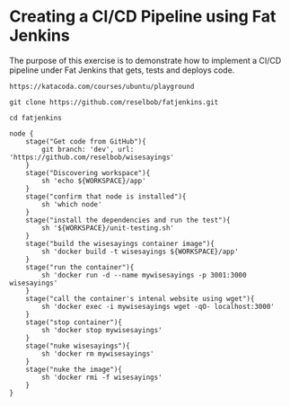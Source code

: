 # Creating a CI/CD Pipeline using Fat Jenkins

The purpose of this exercise is to demonstrate how to implement a CI/CD
pipeline under Fat Jenkins that gets, tests and deploys code.

`https://katacoda.com/courses/ubuntu/playground`

`git clone https://github.com/reselbob/fatjenkins.git`

`cd fatjenkins`


```
node {
    stage("Get code from GitHub"){
        git branch: 'dev', url: 'https://github.com/reselbob/wisesayings'
    }
    stage("Discovering workspace"){
        sh 'echo ${WORKSPACE}/app'
    }
    stage("confirm that node is installed"){
        sh 'which node'
    }
    stage("install the dependencies and run the test"){
        sh '${WORKSPACE}/unit-testing.sh'
    }
    stage("build the wisesayings container image"){
        sh 'docker build -t wisesayings ${WORKSPACE}/app'
    }
    stage("run the container"){
        sh 'docker run -d --name mywisesayings -p 3001:3000 wisesayings'
    }
    stage("call the container's intenal website using wget"){
        sh 'docker exec -i mywisesayings wget -qO- localhost:3000'
    }
    stage("stop container"){
        sh 'docker stop mywisesayings'
    }
    stage("nuke wisesayings"){
        sh 'docker rm mywisesayings'
    }
    stage("nuke the image"){
        sh 'docker rmi -f wisesayings'
    }
}
```